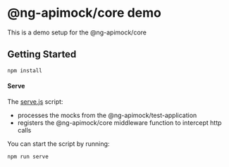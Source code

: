 # @ng-apimock/core demo
This is a demo setup for the @ng-apimock/core

## Getting Started
```shell
npm install
```

#### Serve
The [serve.js](https://raw.githubusercontent.com/ng-apimock/demo/master/core/serve.js) script:
 - processes the mocks from the @ng-apimock/test-application
 - registers the @ng-apimock/core middleware function to intercept http calls
 
You can start the script by running: 
```shell
npm run serve
```